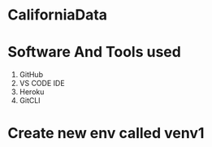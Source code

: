 # CaliforniaData
# Software And Tools used   
1. GitHub
2. VS CODE IDE 
3. Heroku
4. GitCLI

# Create new env called venv1
